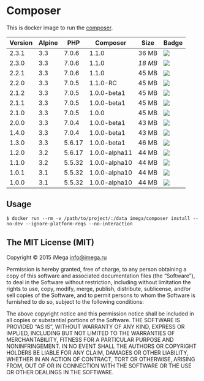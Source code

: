 # Composer
This is docker image to run the [composer](https://getcomposer.org).

| Version | Alpine | PHP | Composer | Size | Badge |
|----|----|----|----|----|----|
| 2.3.1 | 3.3 | 7.0.6 | 1.1.0 | 36 MB | [![](https://badge.imagelayers.io/imega/composer:2.3.1.svg)](https://imagelayers.io/?images=imega/composer:2.3.1 'Get your own badge on imagelayers.io') |
| 2.3.0 | 3.3 | 7.0.6 | 1.1.0 | *18 MB* | [![](https://badge.imagelayers.io/imega/composer:2.3.0.svg)](https://imagelayers.io/?images=imega/composer:2.3.0 'Get your own badge on imagelayers.io') |
| 2.2.1 | 3.3 | 7.0.6 | 1.1.0 | 45 MB | [![](https://badge.imagelayers.io/imega/composer:2.2.1.svg)](https://imagelayers.io/?images=imega/composer:2.2.1 'Get your own badge on imagelayers.io') |
| 2.2.0 | 3.3 | 7.0.5 | 1.1.0-RC | 45 MB | [![](https://badge.imagelayers.io/imega/composer:2.2.0.svg)](https://imagelayers.io/?images=imega/composer:2.2.0 'Get your own badge on imagelayers.io') |
| 2.1.2 | 3.3 | 7.0.5 | 1.0.0-beta1 | 45 MB | [![](https://badge.imagelayers.io/imega/composer:2.1.2.svg)](https://imagelayers.io/?images=imega/composer:2.1.2 'Get your own badge on imagelayers.io') |
| 2.1.1 | 3.3 | 7.0.5 | 1.0.0-beta1 | 45 MB | [![](https://badge.imagelayers.io/imega/composer:2.1.1.svg)](https://imagelayers.io/?images=imega/composer:2.1.1 'Get your own badge on imagelayers.io') |
| 2.1.0 | 3.3 | 7.0.5 | 1.0.0 | 45 MB | [![](https://badge.imagelayers.io/imega/composer:2.1.0.svg)](https://imagelayers.io/?images=imega/composer:2.1.0 'Get your own badge on imagelayers.io') |
| 2.0.0 | 3.3 | 7.0.4 | 1.0.0-beta1 | 43 MB | [![](https://badge.imagelayers.io/imega/composer:2.0.0.svg)](https://imagelayers.io/?images=imega/composer:2.0.0 'Get your own badge on imagelayers.io') |
| 1.4.0 | 3.3 | 7.0.4 | 1.0.0-beta1 | 43 MB | [![](https://badge.imagelayers.io/imega/composer:1.4.0.svg)](https://imagelayers.io/?images=imega/composer:1.4.0 'Get your own badge on imagelayers.io') |
| 1.3.0 | 3.3 | 5.6.17 | 1.0.0-beta1 | 46 MB | [![](https://badge.imagelayers.io/imega/composer:1.3.0.svg)](https://imagelayers.io/?images=imega/composer:1.3.0 'Get your own badge on imagelayers.io') |
| 1.2.0 | 3.2 | 5.6.17 | 1.0.0-alpha11 | 44 MB | [![](https://badge.imagelayers.io/imega/composer:1.2.0.svg)](https://imagelayers.io/?images=imega/composer:1.2.0 'Get your own badge on imagelayers.io') |
| 1.1.0 | 3.2 | 5.5.32 | 1.0.0-alpha10 | 44 MB | [![](https://badge.imagelayers.io/imega/composer:1.1.0.svg)](https://imagelayers.io/?images=imega/composer:1.1.0 'Get your own badge on imagelayers.io') |
| 1.0.1 | 3.1 | 5.5.32 | 1.0.0-alpha10 | 44 MB | [![](https://badge.imagelayers.io/imega/composer:1.0.1.svg)](https://imagelayers.io/?images=imega/composer:1.0.1 'Get your own badge on imagelayers.io') |
| 1.0.0 | 3.1 | 5.5.32 | 1.0.0-alpha10 | 44 MB | [![](https://badge.imagelayers.io/imega/composer:1.0.0.svg)](https://imagelayers.io/?images=imega/composer:1.0.0 'Get your own badge on imagelayers.io') |

## Usage

```
$ docker run --rm -v /path/to/project/:/data imega/composer install --no-dev --ignore-platform-reqs --no-interaction
```

##  The MIT License (MIT)

Copyright © 2015 iMega <info@imega.ru>

Permission is hereby granted, free of charge, to any person obtaining a copy of this software and associated documentation files (the “Software”), to deal in the Software without restriction, including without limitation the rights to use, copy, modify, merge, publish, distribute, sublicense, and/or sell copies of the Software, and to permit persons to whom the Software is furnished to do so, subject to the following conditions:

The above copyright notice and this permission notice shall be included in all copies or substantial portions of the Software.
THE SOFTWARE IS PROVIDED “AS IS”, WITHOUT WARRANTY OF ANY KIND, EXPRESS OR IMPLIED, INCLUDING BUT NOT LIMITED TO THE WARRANTIES OF MERCHANTABILITY, FITNESS FOR A PARTICULAR PURPOSE AND NONINFRINGEMENT. IN NO EVENT SHALL THE AUTHORS OR COPYRIGHT HOLDERS BE LIABLE FOR ANY CLAIM, DAMAGES OR OTHER LIABILITY, WHETHER IN AN ACTION OF CONTRACT, TORT OR OTHERWISE, ARISING FROM, OUT OF OR IN CONNECTION WITH THE SOFTWARE OR THE USE OR OTHER DEALINGS IN THE SOFTWARE.
